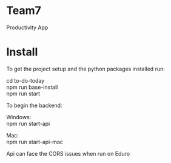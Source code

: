 # Team7
Productivity App

# Install
To get the project setup and the python packages installed run: 

cd to-do-today <br>
npm run base-install <br>
npm run start
 <br>
 
To begin the backend:

Windows: <br>
npm run start-api 

Mac: <br>
npm run start-api-mac

Api can face the CORS issues when run on Eduro
